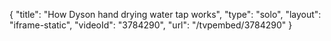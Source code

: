 {
    "title": "How Dyson hand drying water tap works",
    "type": "solo",
    "layout": "iframe-static",
    "videoId": "3784290",
    "url": "\/tvpembed\/3784290"
}